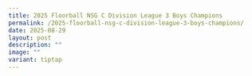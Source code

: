 ```yaml
---
title: 2025 Floorball NSG C Division League 3 Boys Champions
permalink: /2025-floorball-nsg-c-division-league-3-boys-champions/
date: 2025-08-29
layout: post
description: ""
image: ""
variant: tiptap
---
```


